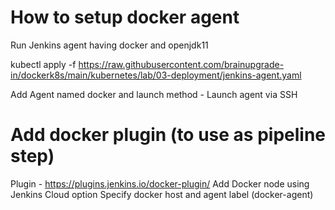 
# How to setup docker agent
Run Jenkins agent having docker and openjdk11

kubectl apply -f https://raw.githubusercontent.com/brainupgrade-in/dockerk8s/main/kubernetes/lab/03-deployment/jenkins-agent.yaml

Add Agent named docker and launch method - Launch agent via SSH

# Add docker plugin (to use as pipeline step)
Plugin - https://plugins.jenkins.io/docker-plugin/
Add Docker node using Jenkins Cloud option
Specify docker host and agent label (docker-agent)
